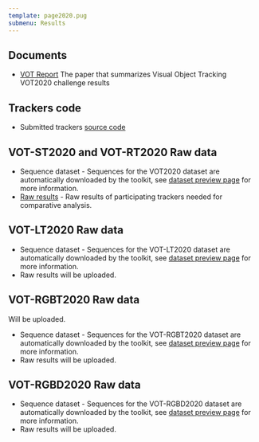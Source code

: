 ```yaml
---
template: page2020.pug
submenu: Results
---
```


## Documents

-   [VOT Report](http://prints.vicos.si/publications/384) The paper that summarizes Visual Object Tracking VOT2020 challenge results

## Trackers code

-   Submitted trackers [source code](trackers.html)

## VOT-ST2020 and VOT-RT2020 Raw data

-   Sequence dataset - Sequences for the VOT2020 dataset are automatically downloaded by the toolkit, see [dataset preview page](/vot2020/dataset.html) for more information.
-   [Raw results](http://data.votchallenge.net/vot2020/results/vot-st2020.zip) - Raw results of participating trackers needed for comparative analysis.

## VOT-LT2020 Raw data

-   Sequence dataset - Sequences for the VOT-LT2020 dataset are automatically downloaded by the toolkit, see [dataset preview page](/vot2020/dataset.html) for more information.
-   Raw results will be uploaded.

## VOT-RGBT2020 Raw data

Will be uploaded.
-   Sequence dataset - Sequences for the VOT-RGBT2020 dataset are automatically downloaded by the toolkit, see [dataset preview page](/vot2020/dataset.html) for more information.
-   Raw results will be uploaded.

## VOT-RGBD2020 Raw data

-   Sequence dataset - Sequences for the VOT-RGBD2020 dataset are automatically downloaded by the toolkit, see [dataset preview page](/vot2020/dataset.html) for more information.
-   Raw results will be uploaded.

